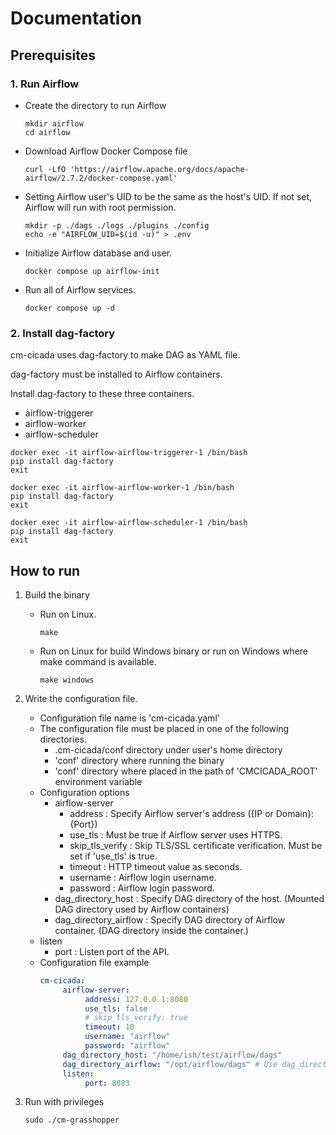 # Documentation

## Prerequisites

### 1. Run Airflow

- Create the directory to run Airflow
    ```shell
    mkdir airflow
    cd airflow
    ```

- Download Airflow Docker Compose file
    ```shell
    curl -LfO 'https://airflow.apache.org/docs/apache-airflow/2.7.2/docker-compose.yaml'
    ```

- Setting Airflow user's UID to be the same as the host's UID. If not set, Airflow will run with root permission.
    ```shell
    mkdir -p ./dags ./logs ./plugins ./config
    echo -e "AIRFLOW_UID=$(id -u)" > .env
    ```

- Initialize Airflow database and user.
    ```shell
    docker compose up airflow-init
    ```

- Run all of Airflow services.
    ```shell
    docker compose up -d
    ```

### 2. Install dag-factory

cm-cicada uses dag-factory to make DAG as YAML file.

dag-factory must be installed to Airflow containers.

Install dag-factory to these three containers.
- airflow-triggerer
- airflow-worker
- airflow-scheduler

```shell
docker exec -it airflow-airflow-triggerer-1 /bin/bash
pip install dag-factory
exit
```

```shell
docker exec -it airflow-airflow-worker-1 /bin/bash
pip install dag-factory
exit
```

```shell
docker exec -it airflow-airflow-scheduler-1 /bin/bash
pip install dag-factory
exit
```

## How to run

1. Build the binary
   - Run on Linux.
      ```shell
      make
      ```
   - Run on Linux for build Windows binary or run on Windows where make command is available.
      ```shell
      make windows
      ```

2. Write the configuration file.
   - Configuration file name is 'cm-cicada.yaml'
   - The configuration file must be placed in one of the following directories.
      - .cm-cicada/conf directory under user's home directory
      - 'conf' directory where running the binary
      - 'conf' directory where placed in the path of 'CMCICADA_ROOT' environment variable
   - Configuration options
     - airflow-server
       - address : Specify Airflow server's address ({IP or Domain}:{Port})
       - use_tls : Must be true if Airflow server uses HTTPS.
       - skip_tls_verify : Skip TLS/SSL certificate verification. Must be set if 'use_tls' is true.
       - timeout : HTTP timeout value as seconds.
       - username : Airflow login username.
       - password : Airflow login password.
     - dag_directory_host : Specify DAG directory of the host. (Mounted DAG directory used by Airflow containers)
     - dag_directory_airflow : Specify DAG directory of Airflow container. (DAG directory inside the container.)
   - listen
     - port : Listen port of the API.
   - Configuration file example
     ```yaml
     cm-cicada:
          airflow-server:
               address: 127.0.0.1:8080
               use_tls: false
               # skip_tls_verify: true
               timeout: 10
               username: "airflow"
               password: "airflow"
          dag_directory_host: "/home/ish/test/airflow/dags"
          dag_directory_airflow: "/opt/airflow/dags" # Use dag_directory_host for dag_directory_airflow, if this value is empty
          listen:
               port: 8083
     ```

3. Run with privileges
     ```shell
     sudo ./cm-grasshopper
     ```
